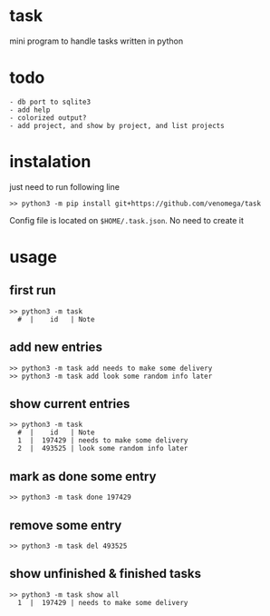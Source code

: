 # task

mini program to handle tasks written in python

# todo
	- db port to sqlite3
	- add help
	- colorized output?
    - add project, and show by project, and list projects


# instalation

just need to run following line
```
>> python3 -m pip install git+https://github.com/venomega/task
```

Config file is located on `$HOME/.task.json`. No need to create it


# usage

## first run

```
>> python3 -m task
  #  |    id   | Note
```

## add new entries
```
>> python3 -m task add needs to make some delivery
>> python3 -m task add look some random info later
```

## show current entries
```
>> python3 -m task
  #  |    id   | Note
  1  |  197429 | needs to make some delivery
  2  |  493525 | look some random info later
```

## mark as done some entry
```
>> python3 -m task done 197429
```

## remove some entry
```
>> python3 -m task del 493525
```

## show unfinished & finished tasks
```
>> python3 -m task show all
  1  |  197429 | needs to make some delivery
```
